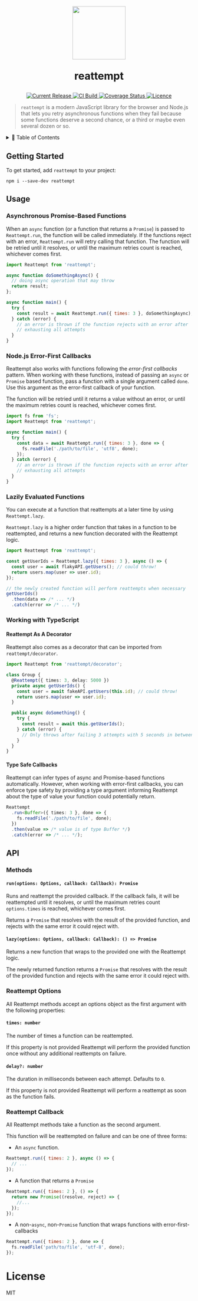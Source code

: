 <h1 align="center">
<img width="144" src="https://user-images.githubusercontent.com/2100222/56097756-9520c880-5ec6-11e9-9e77-9a2b5339fbf8.png">

reattempt
</h1>

<p align="center">
  <a href="https://www.npmjs.com/package/reattempt">
    <img src="https://img.shields.io/npm/v/reattempt.svg" alt="Current Release" />
  </a>
  <a href="https://travis-ci.org/wsmd/reattempt">
    <img src="https://travis-ci.org/wsmd/reattempt.svg?branch=master" alt="CI Build">
  </a>
  <a href='https://coveralls.io/github/wsmd/reattempt?branch=master'>
    <img src='https://coveralls.io/repos/github/wsmd/reattempt/badge.svg?branch=master' alt='Coverage Status' />
  </a>
  <a href="https://github.com/wsmd/reattempt/blob/master/LICENSE">
    <img src="https://img.shields.io/github/license/wsmd/reattempt.svg" alt="Licence">
  </a>
</p>

> `reattempt` is a modern JavaScript library for the browser and Node.js that lets you retry asynchronous functions when they fail because some functions deserve a second chance, or a third or maybe even several dozen or so.

<details>
<summary>📖 Table of Contents</summary>
<p>

- [Getting Started](#getting-started)
- [Usage](#usage)
  - [Asynchronous Promise-Based Functions](#asynchronous-promise-based-functions)
  - [Node.js Error-First Callbacks](#nodejs-error-first-callbacks)
  - [Lazily Evaluated Functions](#lazily-evaluated-functions)
  - [Working with TypeScript](#working-with-typescript)
    - [Reattempt As A Decorator](#reattempt-as-a-decorator)
    - [Type Safe Callbacks](#type-safe-callbacks)
- [API](#api)
  - [Methods](#methods)
    - [`run(options: Options, callback: Callback): Promise`](#runoptions-options-callback-callback-promise)
    - [`lazy(options: Options, callback: Callback): () => Promise`](#lazyoptions-options-callback-callback---promise)
  - [Reattempt Options](#reattempt-options)
    - [`times: number`](#times-number)
    - [`delay?: number`](#delay-number)
  - [Reattempt Callback](#reattempt-callback)

</p>
</details>

## Getting Started

To get started, add `reattempt` to your project:

```
npm i --save-dev reattempt
```

## Usage

### Asynchronous Promise-Based Functions

When an `async` function (or a function that returns a `Promise`) is passed to `Reattempt.run`, the function will be called immediately. If the functions reject with an error, `Reattempt.run` will retry calling that function. The function will be retried until it resolves, or until the maximum retries count is reached, whichever comes first.

```js
import Reattempt from 'reattempt';

async function doSomethingAsync() {
  // doing async operation that may throw
  return result;
};

async function main() {
  try {
    const result = await Reattempt.run({ times: 3 }, doSomethingAsync);
  } catch (error) {
    // an error is thrown if the function rejects with an error after
    // exhausting all attempts
  }
}
```

### Node.js Error-First Callbacks

Reattempt also works with functions following the _error-first callbacks_ pattern. When working with these functions, instead of passing an `async` or `Promise` based function, pass a function with a single argument called `done`. Use this argument as the error-first callback of your function.

The function will be retried until it returns a value without an error, or until the maximum retries count is reached, whichever comes first.

```js
import fs from 'fs';
import Reattempt from 'reattempt';

async function main() {
  try {
    const data = await Reattempt.run({ times: 3 }, done => {
      fs.readFile('./path/to/file', 'utf8', done);
    });
  } catch (error) {
    // an error is thrown if the function rejects with an error after
    // exhausting all attempts
  }
}
```

### Lazily Evaluated Functions

You can execute at a function that reattempts at a later time by using `Reattempt.lazy`.

`Reattempt.lazy` is a higher order function that takes in a function to be reattempted, and returns a new function decorated with the Reattempt logic.

```js
import Reattempt from 'reattempt';

const getUserIds = Reattempt.lazy({ times: 3 }, async () => {
  const user = await flakyAPI.getUsers(); // could throw!
  return users.map(user => user.id);
});

// the newly created function will perform reattempts when necessary
getUserIds()
  .then(data => /* ... */)
  .catch(error => /* ... */)
```

### Working with TypeScript

#### Reattempt As A Decorator

Reattempt also comes as a decorator that can be imported from `reattempt/decorator`.

```ts
import Reattempt from 'reattempt/decorator';

class Group {
  @Reattempt({ times: 3, delay: 5000 })
  private async getUserIds() {
    const user = await fakeAPI.getUsers(this.id); // could throw!
    return users.map(user => user.id);
  }

  public async doSomething() {
    try {
      const result = await this.getUserIds();
    } catch (error) {
      // Only throws after failing 3 attempts with 5 seconds in between
    }
  }
}
```

#### Type Safe Callbacks

Reattempt can infer types of async and Promise-based functions automatically. However, when working with error-first callbacks, you can enforce type safety by providing a type argument informing Reattempt about the type of value your function could potentially return.

```ts
Reattempt
  .run<Buffer>({ times: 3 }, done => {
    fs.readFile('./path/to/file', done);
  })
  .then(value => /* value is of type Buffer */)
  .catch(error => /* ... */);
```

## API

### Methods

#### `run(options: Options, callback: Callback): Promise`

Runs and reattempt the provided callback. If the callback fails, it will be reattempted until it resolves, or until the maximum retries count `options.times` is reached, whichever comes first.

Returns a `Promise` that resolves with the result of the provided function, and rejects with the same error it could reject with.

#### `lazy(options: Options, callback: Callback): () => Promise`

Returns a new function that wraps to the provided one with the Reattempt logic.

The newly returned function returns a `Promise` that resolves with the result of the provided function and rejects with the same error it could reject with.

### Reattempt Options

All Reattempt methods accept an options object as the first argument with the following properties:

#### `times: number`

The number of times a function can be reattempted.

If this property is not provided Reattempt will perform the provided function once without any additional reattempts on failure.

#### `delay?: number`

The duration in milliseconds between each attempt. Defaults to `0`.

If this property is not provided Reattempt will perform a reattempt as soon as the function fails.

### Reattempt Callback

All Reattempt methods take a function as the second argument.

This function will be reattempted on failure and can be one of three forms:

- An `async` function.

```js
Reattempt.run({ times: 2 }, async () => {
  // ...
});
```

- A function that returns a `Promise`

```js
Reattempt.run({ times: 2 }, () => {
  return new Promise((resolve, reject) => {
    //...
  });
});
```

- A non-`async`, non-`Promise` function that wraps functions with error-first-callbacks

```js
Reattempt.run({ times: 2 }, done => {
  fs.readFile('path/to/file', 'utf-8', done);
});
```

# License

MIT
